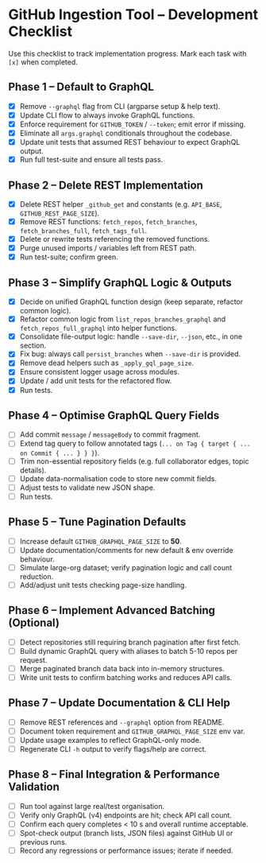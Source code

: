# GitHub Ingestion Tool – Development Checklist

Use this checklist to track implementation progress. Mark each task with `[x]` when completed.

## Phase 1 – Default to GraphQL
- [x] Remove `--graphql` flag from CLI (argparse setup & help text).
- [x] Update CLI flow to always invoke GraphQL functions.
- [x] Enforce requirement for `GITHUB_TOKEN` / `--token`; emit error if missing.
- [x] Eliminate all `args.graphql` conditionals throughout the codebase.
- [x] Update unit tests that assumed REST behaviour to expect GraphQL output.
- [x] Run full test-suite and ensure all tests pass.

## Phase 2 – Delete REST Implementation
- [x] Delete REST helper `_github_get` and constants (e.g. `API_BASE`, `GITHUB_REST_PAGE_SIZE`).
- [x] Remove REST functions: `fetch_repos`, `fetch_branches`, `fetch_branches_full`, `fetch_tags_full`.
- [x] Delete or rewrite tests referencing the removed functions.
- [x] Purge unused imports / variables left from REST path.
- [x] Run test-suite; confirm green.

## Phase 3 – Simplify GraphQL Logic & Outputs
- [x] Decide on unified GraphQL function design (keep separate, refactor common logic).
- [x] Refactor common logic from `list_repos_branches_graphql` and `fetch_repos_full_graphql` into helper functions.
- [x] Consolidate file-output logic: handle `--save-dir`, `--json`, etc., in one section.
- [x] Fix bug: always call `persist_branches` when `--save-dir` is provided.
- [x] Remove dead helpers such as `_apply_gql_page_size`.
- [x] Ensure consistent logger usage across modules.
- [x] Update / add unit tests for the refactored flow.
- [x] Run tests.

## Phase 4 – Optimise GraphQL Query Fields
- [ ] Add commit `message` / `messageBody` to commit fragment.
- [ ] Extend tag query to follow annotated tags (`... on Tag { target { ... on Commit { ... } } }`).
- [ ] Trim non-essential repository fields (e.g. full collaborator edges, topic details).
- [ ] Update data-normalisation code to store new commit fields.
- [ ] Adjust tests to validate new JSON shape.
- [ ] Run tests.

## Phase 5 – Tune Pagination Defaults
- [ ] Increase default `GITHUB_GRAPHQL_PAGE_SIZE` to **50**.
- [ ] Update documentation/comments for new default & env override behaviour.
- [ ] Simulate large-org dataset; verify pagination logic and call count reduction.
- [ ] Add/adjust unit tests checking page-size handling.

## Phase 6 – Implement Advanced Batching (Optional)
- [ ] Detect repositories still requiring branch pagination after first fetch.
- [ ] Build dynamic GraphQL query with aliases to batch 5-10 repos per request.
- [ ] Merge paginated branch data back into in-memory structures.
- [ ] Write unit tests to confirm batching works and reduces API calls.

## Phase 7 – Update Documentation & CLI Help
- [ ] Remove REST references and `--graphql` option from README.
- [ ] Document token requirement and `GITHUB_GRAPHQL_PAGE_SIZE` env var.
- [ ] Update usage examples to reflect GraphQL-only mode.
- [ ] Regenerate CLI `-h` output to verify flags/help are correct.

## Phase 8 – Final Integration & Performance Validation
- [ ] Run tool against large real/test organisation.
- [ ] Verify only GraphQL (v4) endpoints are hit; check API call count.
- [ ] Confirm each query completes < 10 s and overall runtime acceptable.
- [ ] Spot-check output (branch lists, JSON files) against GitHub UI or previous runs.
- [ ] Record any regressions or performance issues; iterate if needed.
